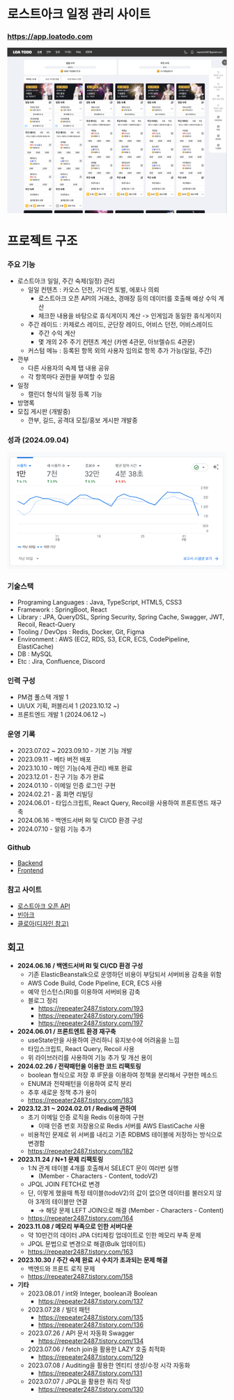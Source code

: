 # 로스트아크 일정 관리 사이트
### https://app.loatodo.com
![img_1.png](img_1.png)

# 프로젝트 구조
### 주요 기능
- 로스트아크 일일, 주간 숙제(일정) 관리
    - 일일 컨텐츠 : 카오스 던전, 가디언 토벌, 에포나 의뢰
        - 로스트아크 오픈 API의 거래소, 경매장 등의 데이터를 호출해 예상 수익 계산
        - 체크한 내용을 바탕으로 휴식게이지 계산 -> 인게임과 동일한 휴식게이지
    - 주간 레이드 : 카제로스 레이드, 군단장 레이드, 어비스 던전, 어비스레이드
        - 주간 수익 계산
        - 몇 개의 2주 주기 컨텐츠 계산 (카멘 4관문, 아브렐슈드 4관문)
    - 커스텀 메뉴 : 등록된 항목 외의 사용자 임의로 항목 추가 가능(일일, 주간)
- 깐부
  - 다른 사용자의 숙제 탭 내용 공유
  - 각 항목마다 권한을 부여할 수 있음
- 일정
  - 캘린더 형식의 일정 등록 기능
- 방명록
- 모집 게시판 (개발중)
  - 깐부, 길드, 공격대 모집/홍보 게시판 개발중

### 성과 (2024.09.04)
![img.png](img.png)

### 기술스택
- Programing Languages : Java, TypeScript, HTML5, CSS3
- Framework : SpringBoot, React
- Library : JPA, QueryDSL, Spring Security, Spring Cache, Swagger, JWT, Recoil, React-Query
- Tooling / DevOps : Redis, Docker, Git, Figma
- Environment : AWS (EC2, RDS, S3, ECR, ECS, CodePipeline, ElastiCache)
- DB : MySQL
- Etc : Jira, Confluence, Discord

### 인력 구성
- PM겸 풀스택 개발 1
- UI/UX 기획, 퍼블리셔 1 (2023.10.12 ~)
- 프론트엔드 개발 1 (2024.06.12 ~)

### 운영 기록
- 2023.07.02 ~ 2023.09.10 - 기본 기능 개발
- 2023.09.11 - 베타 버전 배포
- 2023.10.10 - 메인 기능(숙제 관리) 배포 완료
- 2023.12.01 - 친구 기능 추가 완료
- 2024.01.10 - 이메일 인증 로그인 구현
- 2024.02.21 - 홈 화면 리빌딩
- 2024.06.01 - 타입스크립트, React Query, Recoil을 사용하여 프론트엔드 재구축
- 2024.06.16 - 백엔드서버 RI 및 CI/CD 환경 구성
- 2024.07.10 - 알림 기능 추가

### Github
- [Backend](https://github.com/minhyeok2487/LostarktTodoBackend)
- [Frontend](https://github.com/minhyeok2487/LoatodoFrontWithTs)

### 참고 사이트
* [로스트아크 오픈 API](https://developer-lostark.game.onstove.com/getting-started)
* [빈아크](https://ark.bynn.kr/to-do)
* [클로아(디자인 참고)](https://kloa.gg)


## 회고
- **2024.06.16 / 백엔드서버 RI 및 CI/CD 환경 구성**
  - 기존 ElasticBeanstalk으로 운영하던 비용이 부담되서 서버비용 감축을 위함
  - AWS Code Build, Code Pipeline, ECR, ECS 사용 
  - 예약 인스턴스(RI)를 이용하여 서버비용 감축
  - 블로그 정리
    - https://repeater2487.tistory.com/193
    - https://repeater2487.tistory.com/196
    - https://repeater2487.tistory.com/197
- **2024.06.01 / 프론트엔트 환경 재구축**
  - useState만을 사용하여 관리하니 유지보수에 어려움을 느낌
  - 타입스크립트, React Query, Recoil 사용
  - 위 라이브러리를 사용하여 기능 추가 및 개선 용이
- **2024.02.26 / 전략패턴을 이용한 코드 리팩토링**
  - boolean 형식으로 저장 후 IF문을 이용하여 정책을 분리해서 구현한 메소드
  - ENUM과 전략패턴을 이용하여 로직 분리
  - 추후 새로운 정책 추가 용이
  - https://repeater2487.tistory.com/183
- **2023.12.31 ~ 2024.02.01 / Redis에 관하여**
  - 초기 이메일 인증 로직을 Redis 이용하여 구현
    - 이때 인증 번호 저장용으로 Redis 서버를 AWS ElastiCache 사용
  - 비용적인 문제로 위 서버를 내리고 기존 RDBMS 테이블에 저장하는 방식으로 변경함
  - https://repeater2487.tistory.com/182
- **2023.11.24 / N+1 문제 리팩토링**
  - 1:N 관계 테이블 4개를 호출해서 SELECT 문이 여러번 실행
    - (Member - Characters - Content, todoV2)
  - JPQL JOIN FETCH로 변경
  - 단, 이렇게 했을때 특정 테이블(todoV2)의 값이 없으면 데이터를 불러오지 않아 3개의 테이블만 연결 
    - → 해당 문제 LEFT JOIN으로 해결 (Member - Characters - Content)
  - https://repeater2487.tistory.com/164
- **2023.11.08 / 메모리 부족으로 인한 서버다운**
  - 약 10만건의 데이터 JPA 더티체킹 업데이트로 인한 메모리 부족 문제
  - JPQL 문법으로 변경으로 해결(Bulk 업데이트)
  - https://repeater2487.tistory.com/163
- **2023.10.30 / 주간 숙제 완료 시 수치가 초과되는 문제 해결**
  - 백엔드와 프론트 로직 문제
  - https://repeater2487.tistory.com/158
- **기타**
  - 2023.08.01 / int와 Integer, boolean과 Boolean
    - https://repeater2487.tistory.com/137
  - 2023.07.28 / 빌더 패턴
    - https://repeater2487.tistory.com/135
    - https://repeater2487.tistory.com/136
  - 2023.07.26 / API 문서 자동화 Swagger
    - https://repeater2487.tistory.com/134
  - 2023.07.06 / fetch join을 활용한 LAZY 호출 최적화
    - https://repeater2487.tistory.com/129
  - 2023.07.08 / Auditing을 활용한 엔티티 생성/수정 시각 자동화
    - https://repeater2487.tistory.com/131
  - 2023.07.07 / JPQL을 활용한 쿼리 작성
    - https://repeater2487.tistory.com/130
